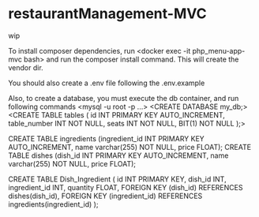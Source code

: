 # restaurantManagement-MVC
wip

To install composer dependencies, run
<docker exec -it php_menu-app-mvc bash> and run the composer install command. This will create the vendor dir.

You should also create a .env file following the .env.example

Also, to create a database, you must execute the db container, and run following commands
<mysql -u root -p ...>
<CREATE DATABASE my_db;>
<CREATE TABLE tables (
    id INT PRIMARY KEY AUTO_INCREMENT,
    table_number INT NOT NULL,
    seats INT NOT NULL,
    BIT(1) NOT NULL
  );>

CREATE TABLE ingredients (ingredient_id INT PRIMARY KEY AUTO_INCREMENT, name varchar(255) NOT NULL, price FLOAT);
CREATE TABLE dishes (dish_id INT PRIMARY KEY AUTO_INCREMENT, name varchar(255) NOT NULL, price FLOAT);

  CREATE TABLE Dish_Ingredient (
    id INT PRIMARY KEY,
    dish_id INT,
    ingredient_id INT,
    quantity FLOAT,
    FOREIGN KEY (dish_id) REFERENCES dishes(dish_id),
    FOREIGN KEY (ingredient_id) REFERENCES ingredients(ingredient_id)
);